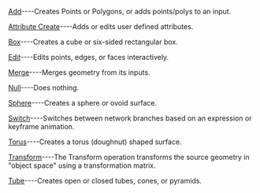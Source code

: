 
[Add]()----Creates Points or Polygons, or adds points/polys to an input.

[Attribute Create]()----Adds or edits user defined attributes.

[Box]()----Creates a cube or six-sided rectangular box.

[Edit]()----Edits points, edges, or faces interactively.

[Merge]()----Merges geometry from its inputs.

[Null]()----Does nothing.

[Sphere]()----Creates a sphere or ovoid surface.

[Switch]()----Switches between network branches based on an expression or keyframe animation.

[Torus]()----Creates a torus (doughnut) shaped surface.

[Transform]()----The Transform operation transforms the source geometry in "object space" using a transformation matrix.

[Tube]()----Creates open or closed tubes, cones, or pyramids.



